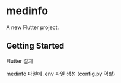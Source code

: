 # medinfo

A new Flutter project.

## Getting Started

Flutter 설치

medinfo 파일에 .env 파일 생성 (config.py 역할)
